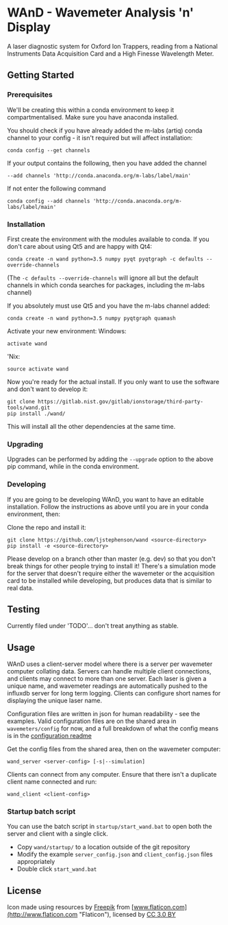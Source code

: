# WAnD - Wavemeter Analysis 'n' Display

A laser diagnostic system for Oxford Ion Trappers, reading from a National
Instruments Data Acquisition Card and a High Finesse Wavelength Meter.

## Getting Started

### Prerequisites

We'll be creating this within a conda environment to keep it compartmentalised.
Make sure you have anaconda installed.

You should check if you have already added the m-labs (artiq) conda channel to
your config - it isn't required but will affect installation:
```
conda config --get channels
```

If your output contains the following, then you have added the channel
```
--add channels 'http://conda.anaconda.org/m-labs/label/main'
```

If not enter the following command
```
conda config --add channels 'http://conda.anaconda.org/m-labs/label/main'
```

### Installation

First create the environment with the modules available to conda. If you don't
care about using Qt5 and are happy with Qt4:
```
conda create -n wand python=3.5 numpy pyqt pyqtgraph -c defaults --override-channels
```

(The `-c defaults --override-channels` will ignore all but the default
channels in which conda searches for packages, including the m-labs channel)

If you absolutely must use Qt5 and you have the m-labs channel added:
```
conda create -n wand python=3.5 numpy pyqtgraph quamash
```

Activate your new environment:
Windows:
```
activate wand
```

'Nix:
```
source activate wand
```

Now you're ready for the actual install. If you only want to use the software
and don't want to develop it:
```
git clone https://gitlab.nist.gov/gitlab/ionstorage/third-party-tools/wand.git
pip install ./wand/
```

This will install all the other dependencies at the same time.

### Upgrading

Upgrades can be performed by adding the `--upgrade` option to the above pip
command, while in the conda environment.

### Developing

If you are going to be developing WAnD, you want to have an editable
installation. Follow the instructions as above until you are in your conda
environment, then:

Clone the repo and install it:
```
git clone https://github.com/ljstephenson/wand <source-directory>
pip install -e <source-directory>
```

Please develop on a branch other than master (e.g. dev) so that you don't break
things for other people trying to install it! There's a simulation mode for the
server that doesn't require either the wavemeter or the acquisition card to be
installed while developing, but produces data that is similar to real data.

## Testing

Currently filed under 'TODO'... don't treat anything as stable.

## Usage

WAnD uses a client-server model where there is a server per wavemeter computer
collating data. Servers can handle multiple client connections, and clients may
connect to more than one server. Each laser is given a unique name, and
wavemeter readings are automatically pushed to the influxdb server for long
term logging. Clients can configure short names for displaying the unique
laser name.

Configuration files are written in json for human readability - see the
examples. Valid configuration files are on the shared area in
`wavemeters/config` for now, and a full breakdown of what the config means is
in the [configuration readme](CONFIGURATION.md)

Get the config files from the shared area, then on the wavemeter computer:
```
wand_server <server-config> [-s|--simulation]
```

Clients can connect from any computer. Ensure that there isn't a
duplicate client name connected and run:
```
wand_client <client-config>
```

### Startup batch script
You can use the batch script in `startup/start_wand.bat` to open both the server
and client with a single click.

+ Copy `wand/startup/` to a location outside of the git repository
+ Modify the example `server_config.json` and `client_config.json` files
appropriately
+ Double click `start_wand.bat`

## License

Icon made using resources by [Freepik](http://www.freepik.com "Freepik") from
[www.flaticon.com](http://www.flaticon.com "Flaticon"), licensed by
[CC 3.0 BY](http://creativecommons.org/licenses/by/3.0/ "Creative Commons BY 3.0")
